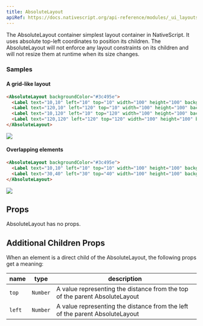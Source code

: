 ```yaml
---
title: AbsoluteLayout
apiRef: https://docs.nativescript.org/api-reference/modules/_ui_layouts_absolute_layout_
---
```


The AbsoluteLayout container simplest layout container in NativeScript. It uses absolute top-left coordinates to position its children. The AbsoluteLayout will not enforce any layout constraints on its children and will not resize them at runtime when its size changes.

### Samples

#### A grid-like layout

```html
<AbsoluteLayout backgroundColor="#3c495e">
  <Label text="10,10" left="10" top="10" width="100" height="100" backgroundColor="#43b883"/>
  <Label text="120,10" left="120" top="10" width="100" height="100" backgroundColor="#43b883"/>
  <Label text="10,120" left="10" top="120" width="100" height="100" backgroundColor="#43b883"/>
  <Label text="120,120" left="120" top="120" width="100" height="100" backgroundColor="#43b883"/>
</AbsoluteLayout>
```
<img class="w-1/2 md:w-1/3" src="https://art.nativescript-vue.org/layouts/absolute_layout_grid.svg" />

#### Overlapping elements

```html
<AbsoluteLayout backgroundColor="#3c495e">
  <Label text="10,10" left="10" top="10" width="100" height="100" backgroundColor="#289062"/>
  <Label text="30,40" left="30" top="40" width="100" height="100" backgroundColor="#43b883"/>
</AbsoluteLayout>
```
<img class="w-1/2 md:w-1/3" src="https://art.nativescript-vue.org/layouts/absolute_layout_overlap.svg" />


## Props

AbsoluteLayout has no props.

## Additional Children Props

When an element is a direct child of the AbsoluteLayout, the following
props get a meaning:

| name | type | description |
|------|------|-------------|
| `top` | `Number` | A value representing the distance from the top of the parent AbsoluteLayout
| `left` | `Number` | A value representing the distance from the left of the parent AbsoluteLayout

